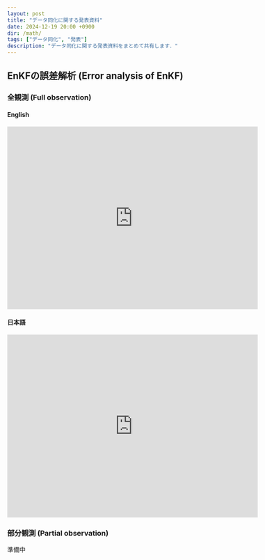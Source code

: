 ```yaml
---
layout: post
title: "データ同化に関する発表資料"
date: 2024-12-19 20:00 +0900
dir: /math/
tags: ["データ同化", "発表"]
description: "データ同化に関する発表資料をまとめて共有します．"
---
```


## EnKFの誤差解析 (Error analysis of EnKF)
### 全観測 (Full observation)
#### English
<iframe src="https://slides.com/kotatakeda/mms_workshop/embed" width="576" height="420" title="Uniform error bounds of the ensemble square root filter for chaotic dynamics with multiplicative covariance inflation" scrolling="no" frameborder="0" webkitallowfullscreen mozallowfullscreen allowfullscreen></iframe>

#### 日本語
<iframe src="https://slides.com/kotatakeda/rims-na-20241024/embed" width="576" height="420" title="データ同化の数学解析と数値解析的な課題" scrolling="no" frameborder="0" webkitallowfullscreen mozallowfullscreen allowfullscreen></iframe>

### 部分観測 (Partial observation)
準備中